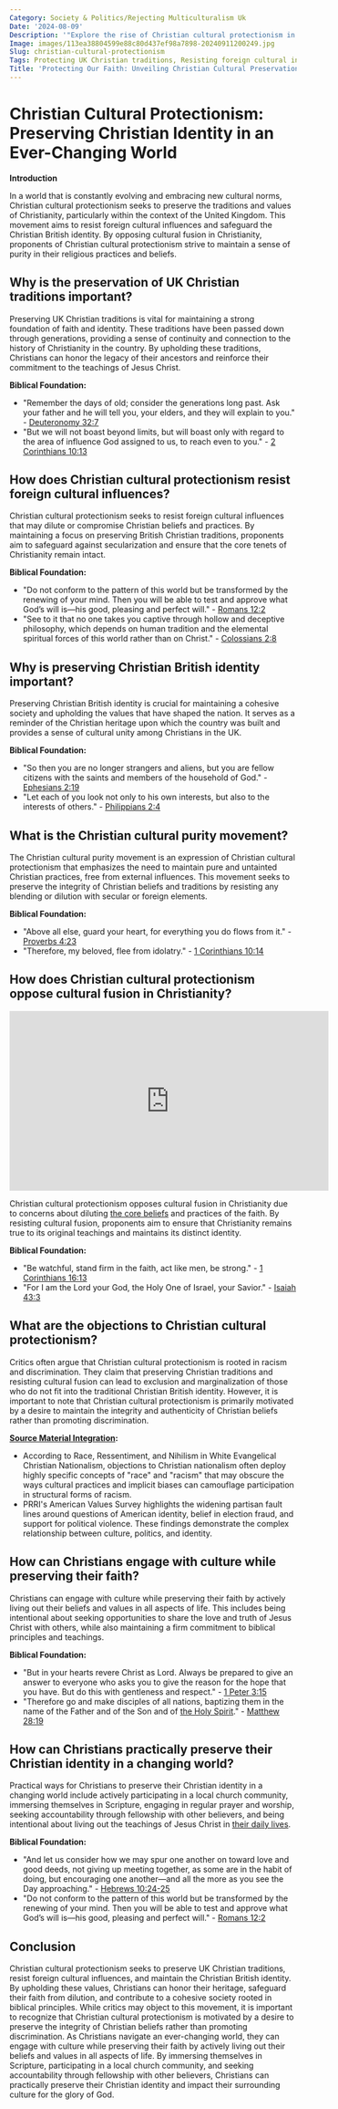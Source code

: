 ```yaml
---
Category: Society & Politics/Rejecting Multiculturalism Uk
Date: '2024-08-09'
Description: '"Explore the rise of Christian cultural protectionism in the UK, as advocates strive to safeguard British Christian traditions against foreign influences and maintain a pure Christian identity. Discover the movement resisting cultural fusion within Christianity."'
Image: images/113ea38804599e88c80d437ef98a7898-20240911200249.jpg
Slug: christian-cultural-protectionism
Tags: Protecting UK Christian traditions, Resisting foreign cultural influences, Preserving Christian British identity, Christian cultural purity movement, Opposing cultural fusion Christianity
Title: 'Protecting Our Faith: Unveiling Christian Cultural Preservation Strategies'
---
```


# Christian Cultural Protectionism: Preserving Christian Identity in an Ever-Changing World

**Introduction**

In a world that is constantly evolving and embracing new cultural norms, Christian cultural protectionism seeks to preserve the traditions and values of Christianity, particularly within the context of the United Kingdom. This movement aims to resist foreign cultural influences and safeguard the Christian British identity. By opposing cultural fusion in Christianity, proponents of Christian cultural protectionism strive to maintain a sense of purity in their religious practices and beliefs.

## Why is the preservation of UK Christian traditions important?

Preserving UK Christian traditions is vital for maintaining a strong foundation of faith and identity. These traditions have been passed down through generations, providing a sense of continuity and connection to the history of Christianity in the country. By upholding these traditions, Christians can honor the legacy of their ancestors and reinforce their commitment to the teachings of Jesus Christ.

**Biblical Foundation:** 
- "Remember the days of old; consider the generations long past. Ask your father and he will tell you, your elders, and they will explain to you." - [Deuteronomy 32:7](https://www.bibleref.com/Deuteronomy/32/Deuteronomy-32-7.html)
- "But we will not boast beyond limits, but will boast only with regard to the area of influence God assigned to us, to reach even to you." - [2 Corinthians 10:13](https://www.bibleref.com/2-Corinthians/10/2-Corinthians-10-13.html)

## How does Christian cultural protectionism resist foreign cultural influences?

Christian cultural protectionism seeks to resist foreign cultural influences that may dilute or compromise Christian beliefs and practices. By maintaining a focus on preserving British Christian traditions, proponents aim to safeguard against secularization and ensure that the core tenets of Christianity remain intact.

**Biblical Foundation:** 
- "Do not conform to the pattern of this world but be transformed by the renewing of your mind. Then you will be able to test and approve what God’s will is—his good, pleasing and perfect will." - [Romans 12:2](https://www.bibleref.com/Romans/12/Romans-12-2.html)
- "See to it that no one takes you captive through hollow and deceptive philosophy, which depends on human tradition and the elemental spiritual forces of this world rather than on Christ." - [Colossians 2:8](https://www.bibleref.com/Colossians/2/Colossians-2-8.html)

## Why is preserving Christian British identity important?

Preserving Christian British identity is crucial for maintaining a cohesive society and upholding the values that have shaped the nation. It serves as a reminder of the Christian heritage upon which the country was built and provides a sense of cultural unity among Christians in the UK.

**Biblical Foundation:** 
- "So then you are no longer strangers and aliens, but you are fellow citizens with the saints and members of the household of God." - [Ephesians 2:19](https://www.bibleref.com/Ephesians/2/Ephesians-2-19.html)
- "Let each of you look not only to his own interests, but also to the interests of others." - [Philippians 2:4](https://www.bibleref.com/Philippians/2/Philippians-2-4.html)

## What is the Christian cultural purity movement?

The Christian cultural purity movement is an expression of Christian cultural protectionism that emphasizes the need to maintain pure and untainted Christian practices, free from external influences. This movement seeks to preserve the integrity of Christian beliefs and traditions by resisting any blending or dilution with secular or foreign elements.

**Biblical Foundation:** 
- "Above all else, guard your heart, for everything you do flows from it." - [Proverbs 4:23](https://www.bibleref.com/Proverbs/4/Proverbs-4-23.html)
- "Therefore, my beloved, flee from idolatry." - [1 Corinthians 10:14](https://www.bibleref.com/1-Corinthians/10/1-Corinthians-10-14.html)

## How does Christian cultural protectionism oppose cultural fusion in Christianity?


<iframe width="560" height="315" src="https://www.youtube.com/embed/WtDhJSPWS2Y" frameborder="0" allow="autoplay; encrypted-media" allowfullscreen></iframe>


Christian cultural protectionism opposes cultural fusion in Christianity due to concerns about diluting [the core beliefs](/understanding-the-key-differences-between-jehovahs-witnesses-and-christianity) and practices of the faith. By resisting cultural fusion, proponents aim to ensure that Christianity remains true to its original teachings and maintains its distinct identity.

**Biblical Foundation:** 
- "Be watchful, stand firm in the faith, act like men, be strong." - [1 Corinthians 16:13](https://www.bibleref.com/1-Corinthians/16/1-Corinthians-16-13.html)
- "For I am the Lord your God, the Holy One of Israel, your Savior." - [Isaiah 43:3](https://www.bibleref.com/Isaiah/43/Isaiah-43-3.html)

## What are the objections to Christian cultural protectionism?

Critics often argue that Christian cultural protectionism is rooted in racism and discrimination. They claim that preserving Christian traditions and resisting cultural fusion can lead to exclusion and marginalization of those who do not fit into the traditional Christian British identity. However, it is important to note that Christian cultural protectionism is primarily motivated by a desire to maintain the integrity and authenticity of Christian beliefs rather than promoting discrimination.

**[Source Material Integration](/christian-arts-and-media-dominance):** 
- According to Race, Ressentiment, and Nihilism in White Evangelical Christian Nationalism, objections to Christian nationalism often deploy highly specific concepts of "race" and "racism" that may obscure the ways cultural practices and implicit biases can camouflage participation in structural forms of racism.
- PRRI's American Values Survey highlights the widening partisan fault lines around questions of American identity, belief in election fraud, and support for political violence. These findings demonstrate the complex relationship between culture, politics, and identity.

## How can Christians engage with culture while preserving their faith?

Christians can engage with culture while preserving their faith by actively living out their beliefs and values in all aspects of life. This includes being intentional about seeking opportunities to share the love and truth of Jesus Christ with others, while also maintaining a firm commitment to biblical principles and teachings.

**Biblical Foundation:** 
- "But in your hearts revere Christ as Lord. Always be prepared to give an answer to everyone who asks you to give the reason for the hope that you have. But do this with gentleness and respect." - [1 Peter 3:15](https://www.bibleref.com/1-Peter/3/1-Peter-3-15.html)
- "Therefore go and make disciples of all nations, baptizing them in the name of the Father and of the Son and of [the Holy Spirit](/10-essential-bible-verses-for-strength-and-encouragement)." - [Matthew 28:19](https://www.bibleref.com/Matthew/28/Matthew-28-19.html)

## How can Christians practically preserve their Christian identity in a changing world?

Practical ways for Christians to preserve their Christian identity in a changing world include actively participating in a local church community, immersing themselves in Scripture, engaging in regular prayer and worship, seeking accountability through fellowship with other believers, and being intentional about living out the teachings of Jesus Christ in [their daily lives](/discover-the-shortest-chapter-in-the-bible-a-hidden-gem-for-christian-readers).

**Biblical Foundation:** 
- "And let us consider how we may spur one another on toward love and good deeds, not giving up meeting together, as some are in the habit of doing, but encouraging one another—and all the more as you see the Day approaching." - [Hebrews 10:24-25](https://www.bibleref.com/Hebrews/10/Hebrews-10-24.html)
- "Do not conform to the pattern of this world but be transformed by the renewing of your mind. Then you will be able to test and approve what God’s will is—his good, pleasing and perfect will." - [Romans 12:2](https://www.bibleref.com/Romans/12/Romans-12-2.html)

## Conclusion

Christian cultural protectionism seeks to preserve UK Christian traditions, resist foreign cultural influences, and maintain the Christian British identity. By upholding these values, Christians can honor their heritage, safeguard their faith from dilution, and contribute to a cohesive society rooted in biblical principles. While critics may object to this movement, it is important to recognize that Christian cultural protectionism is motivated by a desire to preserve the integrity of Christian beliefs rather than promoting discrimination. As Christians navigate an ever-changing world, they can engage with culture while preserving their faith by actively living out their beliefs and values in all aspects of life. By immersing themselves in Scripture, participating in a local church community, and seeking accountability through fellowship with other believers, Christians can practically preserve their Christian identity and impact their surrounding culture for the glory of God.